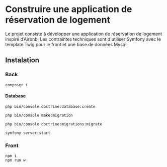 # Construire une application de réservation de logement
Le projet consiste à développer une application de réservation de logement inspiré d’Airbnb, 
Les contraintes techniques sont d'utiliser Symfony avec le template Twig pour le front et une base de données Mysql.

## Instalation

### Back

````
composer i

````
#### Database  
````
php bin/console doctrine:database:create

php bin/console make:migration
 
php bin/console doctrine:migrations:migrate

symfony server:start
````
### Front
````
npm i
npm run w
````


